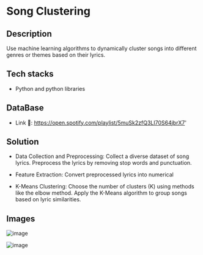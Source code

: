 # Song Clustering

## Description	
Use machine learning algorithms to dynamically cluster songs into different genres or themes based on their lyrics. 

## Tech stacks
* Python and python libraries

## DataBase
* Link 🔗: https://open.spotify.com/playlist/5muSk2zfQ3LI70S64jbrX7'

## Solution 
- Data Collection and Preprocessing: Collect a diverse dataset of song lyrics.
Preprocess the lyrics by removing stop words and punctuation.

- Feature Extraction: Convert preprocessed lyrics into numerical

- K-Means Clustering: Choose the number of clusters (K) using methods like the elbow method.
Apply the K-Means algorithm to group songs based on lyric similarities.

## Images
![image](https://github.com/Diksha566/codex-project-song-clustering/assets/121545576/e0dfb962-77c4-4aa6-9afb-2a7441a2cf6e)

![image](https://github.com/Diksha566/codex-project-song-clustering/assets/121545576/6ef1bd19-28aa-4ff7-88df-e304365e8973)







